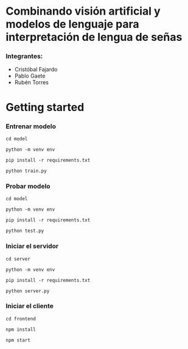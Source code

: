 # Combinando visión artificial y modelos de lenguaje para interpretación de lengua de señas

### Integrantes:

- Cristóbal Fajardo
- Pablo Gaete
- Rubén Torres

# Getting started

### Entrenar modelo
`cd model`

`python -m venv env`

`pip install -r requirements.txt`

`python train.py`


### Probar modelo

`cd model`

`python -m venv env`

`pip install -r requirements.txt`

`python test.py`


### Iniciar el servidor

`cd server`

`python -m venv env`

`pip install -r requirements.txt`

`python server.py`


### Iniciar el cliente

`cd frontend`

`npm install`

`npm start`
